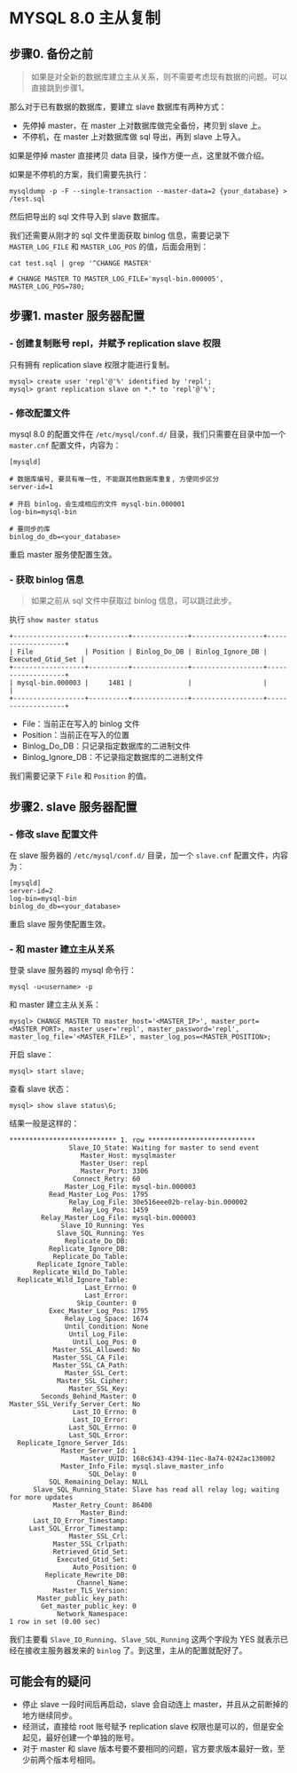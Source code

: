 # MYSQL 8.0 主从复制

## 步骤0. 备份之前

> 如果是对全新的数据库建立主从关系，则不需要考虑现有数据的问题。可以直接跳到步骤1。

那么对于已有数据的数据库，要建立 slave 数据库有两种方式：

- 先停掉 master，在 master 上对数据库做完全备份，拷贝到 slave 上。
- 不停机，在 master 上对数据库做 sql 导出，再到 slave 上导入。

如果是停掉 master 直接拷贝 data 目录，操作方便一点，这里就不做介绍。

如果是不停机的方案，我们需要先执行：

```
mysqldump -p -F --single-transaction --master-data=2 {your_database} > /test.sql
```

然后把导出的 sql 文件导入到 slave 数据库。

我们还需要从刚才的 sql 文件里面获取 binlog 信息，需要记录下 `MASTER_LOG_FILE` 和 `MASTER_LOG_POS` 的值，后面会用到：

```
cat test.sql | grep '^CHANGE MASTER'

# CHANGE MASTER TO MASTER_LOG_FILE='mysql-bin.000005', MASTER_LOG_POS=780;
```

## 步骤1. master 服务器配置

### - 创建复制账号 repl，并赋予 replication slave 权限

只有拥有 replication slave 权限才能进行复制。

```
mysql> create user 'repl'@'%' identified by 'repl';
mysql> grant replication slave on *.* to 'repl'@'%';
```

### - 修改配置文件

mysql 8.0 的配置文件在 `/etc/mysql/conf.d/` 目录，我们只需要在目录中加一个 `master.cnf` 配置文件，内容为：

```
[mysqld]

# 数据库编号, 要具有唯一性, 不能跟其他数据库重复, 方便同步区分
server-id=1

# 开启 binlog，会生成相应的文件 mysql-bin.000001
log-bin=mysql-bin

# 要同步的库
binlog_do_db=<your_database>
```

重启 master 服务使配置生效。

### - 获取 binlog 信息

> 如果之前从 sql 文件中获取过 binlog 信息，可以跳过此步。

执行 `show master status` 

```
+------------------+----------+--------------+------------------+-------------------+
| File             | Position | Binlog_Do_DB | Binlog_Ignore_DB | Executed_Gtid_Set |
+------------------+----------+--------------+------------------+-------------------+
| mysql-bin.000003 |     1481 |              |                  |                   |
+------------------+----------+--------------+------------------+-------------------+
```

- File：当前正在写入的 binlog 文件
- Position：当前正在写入的位置
- Binlog_Do_DB：只记录指定数据库的二进制文件
- Binlog_Ignore_DB：不记录指定数据库的二进制文件

我们需要记录下 `File` 和 `Position` 的值。

## 步骤2. slave 服务器配置

### - 修改 slave 配置文件

在 slave 服务器的 `/etc/mysql/conf.d/` 目录，加一个 `slave.cnf` 配置文件，内容为：

```
[mysqld]
server-id=2
log-bin=mysql-bin
binlog_do_db=<your_database>
```

重启 slave 服务使配置生效。

### - 和 master 建立主从关系

登录 slave 服务器的 mysql 命令行：

```
mysql -u<username> -p
```

和 master 建立主从关系：

```
mysql> CHANGE MASTER TO master_host='<MASTER_IP>', master_port=<MASTER_PORT>, master_user='repl', master_password='repl', master_log_file='<MASTER_FILE>', master_log_pos=<MASTER_POSITION>;
```

开启 slave：

```
mysql> start slave;
```

查看 slave 状态：

```
mysql> show slave status\G;
```

结果一般是这样的：

```
*************************** 1. row ***************************
               Slave_IO_State: Waiting for master to send event
                  Master_Host: mysqlmaster
                  Master_User: repl
                  Master_Port: 3306
                Connect_Retry: 60
              Master_Log_File: mysql-bin.000003
          Read_Master_Log_Pos: 1795
               Relay_Log_File: 30e516eee02b-relay-bin.000002
                Relay_Log_Pos: 1459
        Relay_Master_Log_File: mysql-bin.000003
             Slave_IO_Running: Yes
            Slave_SQL_Running: Yes
              Replicate_Do_DB: 
          Replicate_Ignore_DB: 
           Replicate_Do_Table: 
       Replicate_Ignore_Table: 
      Replicate_Wild_Do_Table: 
  Replicate_Wild_Ignore_Table: 
                   Last_Errno: 0
                   Last_Error: 
                 Skip_Counter: 0
          Exec_Master_Log_Pos: 1795
              Relay_Log_Space: 1674
              Until_Condition: None
               Until_Log_File: 
                Until_Log_Pos: 0
           Master_SSL_Allowed: No
           Master_SSL_CA_File: 
           Master_SSL_CA_Path: 
              Master_SSL_Cert: 
            Master_SSL_Cipher: 
               Master_SSL_Key: 
        Seconds_Behind_Master: 0
Master_SSL_Verify_Server_Cert: No
                Last_IO_Errno: 0
                Last_IO_Error: 
               Last_SQL_Errno: 0
               Last_SQL_Error: 
  Replicate_Ignore_Server_Ids: 
             Master_Server_Id: 1
                  Master_UUID: 168c6343-4394-11ec-8a74-0242ac130002
             Master_Info_File: mysql.slave_master_info
                    SQL_Delay: 0
          SQL_Remaining_Delay: NULL
      Slave_SQL_Running_State: Slave has read all relay log; waiting for more updates
           Master_Retry_Count: 86400
                  Master_Bind: 
      Last_IO_Error_Timestamp: 
     Last_SQL_Error_Timestamp: 
               Master_SSL_Crl: 
           Master_SSL_Crlpath: 
           Retrieved_Gtid_Set: 
            Executed_Gtid_Set: 
                Auto_Position: 0
         Replicate_Rewrite_DB: 
                 Channel_Name: 
           Master_TLS_Version: 
       Master_public_key_path: 
        Get_master_public_key: 0
            Network_Namespace: 
1 row in set (0.00 sec)
```

我们主要看 `Slave_IO_Running`、`Slave_SQL_Running` 这两个字段为 YES 就表示已经在接收主服务器发来的 `binlog` 了。到这里，主从的配置就配好了。

## 可能会有的疑问

- 停止 slave 一段时间后再启动，slave 会自动连上 master，并且从之前断掉的地方继续同步。
- 经测试，直接给 root 账号赋予 replication slave 权限也是可以的，但是安全起见，最好创建一个单独的账号。
- 对于 master 和 slave 版本号要不要相同的问题，官方要求版本最好一致，至少前两个版本号相同。